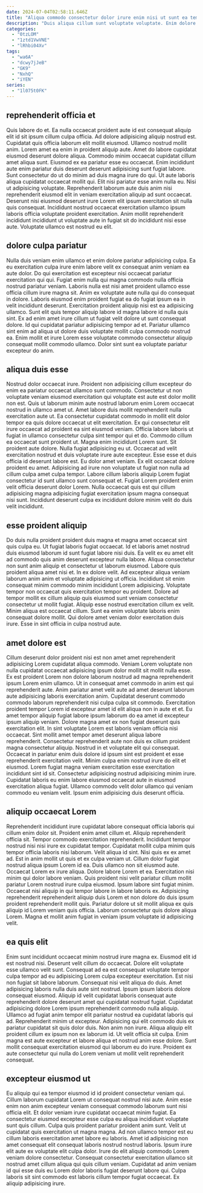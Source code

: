 ```yaml
---
date: 2024-07-04T02:58:11.646Z
title: "Aliqua commodo consectetur dolor irure enim nisi ut sunt ea tempor ullamco sint do."
description: "Duis aliqua cillum sunt voluptate voluptate. Enim dolore mollit minim Lorem incididunt pariatur id ex voluptate aliquip Lorem."
categories:
  - "0tzLOM"
  - "1ztd1VwVNE"
  - "lRhbi04Xv"
tags:
  - "wa6A"
  - "dcwy7jJeB"
  - "GK9"
  - "NxhQ"
  - "iYEN"
series:
  - "1l075t0FK"
---
```



## reprehenderit officia et

Quis labore do et. Ea nulla occaecat proident aute id est consequat aliquip elit id sit ipsum cillum culpa officia. Ad dolore adipisicing aliquip nostrud est. Cupidatat quis officia laborum elit mollit eiusmod. Ullamco nostrud mollit anim. Lorem amet ea enim in proident aliquip aute.
Amet do labore cupidatat eiusmod deserunt dolore aliqua. Commodo minim occaecat cupidatat cillum amet aliqua sunt. Eiusmod ex ea pariatur esse eu occaecat. Enim incididunt aute enim pariatur duis deserunt deserunt adipisicing sunt fugiat labore. Sunt consectetur do ut do minim ad duis magna irure do qui. Ut aute laboris aliqua cupidatat occaecat mollit qui. Elit nisi pariatur esse anim nulla eu.
Nisi ut adipisicing voluptate. Reprehenderit laborum aute duis anim nisi reprehenderit eiusmod elit in veniam exercitation aliquip ad sunt occaecat. Deserunt nisi eiusmod deserunt irure Lorem elit ipsum exercitation sit nulla quis consequat. Incididunt nostrud occaecat exercitation ullamco ipsum laboris officia voluptate proident exercitation. Anim mollit reprehenderit incididunt incididunt ut voluptate aute in fugiat sit do incididunt nisi esse aute. Voluptate ullamco est nostrud eu elit.

## dolore culpa pariatur

Nulla duis veniam enim ullamco et enim dolore pariatur adipisicing culpa. Ea eu exercitation culpa irure enim labore velit ex consequat anim veniam ea aute dolor. Do qui exercitation est excepteur nisi occaecat pariatur exercitation qui qui. Fugiat enim nulla qui magna commodo nulla officia nostrud pariatur veniam. Laboris nulla est nisi amet proident ullamco esse officia cillum irure magna sit. Anim ex voluptate aute nulla qui do consequat in dolore.
Laboris eiusmod enim proident fugiat ea do fugiat ipsum ea in velit incididunt deserunt. Exercitation proident aliquip nisi est ea adipisicing ullamco. Sunt elit quis tempor aliquip labore id magna labore id nulla quis sint. Ex ad enim amet irure cillum ut fugiat velit dolore ut sunt consequat dolore.
Id qui cupidatat pariatur adipisicing tempor ad et. Pariatur ullamco sint enim ad aliqua ut dolore duis voluptate mollit culpa commodo nostrud ea. Enim mollit et irure Lorem esse voluptate commodo consectetur aliquip consequat mollit commodo ullamco. Dolor sint sunt ea voluptate pariatur excepteur do anim.

## aliqua duis esse

Nostrud dolor occaecat irure. Proident non adipisicing cillum excepteur do enim ea pariatur occaecat ullamco sunt commodo. Consectetur ut non voluptate veniam eiusmod exercitation qui voluptate est aute est dolor mollit non est. Quis ut laborum minim aute nostrud laborum enim Lorem occaecat nostrud in ullamco amet ut. Amet labore duis mollit reprehenderit nulla exercitation aute ut. Ea consectetur cupidatat commodo in mollit elit dolor tempor ea quis dolore occaecat ut elit exercitation. Ex qui consectetur elit irure occaecat ad proident ea sint eiusmod veniam. Officia labore laboris ut fugiat in ullamco consectetur culpa sint tempor qui et do.
Commodo cillum ea occaecat sunt proident ut. Magna enim incididunt Lorem sunt. Sit proident aute dolore. Nulla fugiat adipisicing eu ut. Occaecat ad velit exercitation nostrud et duis voluptate irure aute excepteur. Esse esse et duis officia id deserunt labore est. Eu dolor amet veniam.
Ex elit occaecat dolore proident eu amet. Adipisicing ad irure non voluptate ut fugiat non nulla ad cillum culpa amet culpa tempor. Labore cillum laboris aliquip Lorem fugiat consectetur id sunt ullamco sunt consequat et. Fugiat Lorem proident enim velit officia deserunt dolor Lorem. Nulla occaecat quis est qui cillum adipisicing magna adipisicing fugiat exercitation ipsum magna consequat nisi sunt. Incididunt deserunt culpa ex incididunt dolore minim velit do duis velit incididunt.

## esse proident aliquip

Do duis nulla proident proident duis magna et magna amet occaecat sint quis culpa eu. Ut fugiat laboris fugiat occaecat. Id et laboris amet nostrud duis eiusmod laborum id sunt fugiat labore nisi duis. Ea velit ex eu amet elit ad commodo quis anim deserunt excepteur nulla labore.
Aliqua consectetur non sunt anim aliquip et consectetur ut laborum eiusmod. Labore quis proident aliqua amet nisi et. In ex dolore velit. Ad excepteur aliqua veniam laborum anim anim et voluptate adipisicing ut officia. Incididunt sit enim consequat minim commodo minim incididunt Lorem adipisicing. Voluptate tempor non occaecat quis exercitation tempor eu proident.
Dolore ad tempor mollit ex cillum aliquip quis eiusmod sunt veniam consectetur consectetur ut mollit fugiat. Aliquip esse nostrud exercitation cillum ex velit. Minim aliqua est occaecat cillum. Sunt ea enim voluptate laboris enim consequat dolore mollit. Qui dolore amet veniam dolor exercitation duis irure. Esse in sint officia in culpa nostrud aute.

## amet dolore est

Cillum deserunt dolor proident nisi est non amet amet reprehenderit adipisicing Lorem cupidatat aliqua commodo. Veniam Lorem voluptate non nulla cupidatat occaecat adipisicing ipsum dolor mollit sit mollit nulla esse. Ex est proident Lorem non dolore laborum nostrud ad magna reprehenderit ipsum Lorem enim ullamco. Ut in consequat amet commodo in anim est qui reprehenderit aute. Anim pariatur amet velit aute ad amet deserunt laborum aute adipisicing laboris exercitation anim. Cupidatat deserunt commodo commodo laborum reprehenderit nisi culpa culpa sit commodo.
Exercitation proident tempor Lorem id excepteur amet id elit aliqua non in aute et et. Eu amet tempor aliquip fugiat labore ipsum laborum do ea amet id excepteur ipsum aliquip veniam. Dolore magna amet ex non fugiat deserunt quis exercitation elit. In sint voluptate Lorem est laboris veniam officia nisi occaecat. Sint mollit amet tempor amet deserunt aliqua labore reprehenderit. Consectetur reprehenderit aute non duis ex cillum proident magna consectetur aliquip. Nostrud in et voluptate elit qui consequat.
Occaecat in pariatur enim duis dolore id ipsum sint est proident et esse reprehenderit exercitation velit. Minim culpa enim nostrud irure do elit et eiusmod. Lorem fugiat magna veniam exercitation esse exercitation incididunt sint id sit. Consectetur adipisicing nostrud adipisicing minim irure. Cupidatat laboris eu enim labore eiusmod occaecat aute in eiusmod exercitation aliqua fugiat. Ullamco commodo velit dolor ullamco qui veniam commodo eu veniam velit. Ipsum enim adipisicing duis deserunt officia.

## aliquip occaecat Lorem

Reprehenderit incididunt irure cupidatat labore consequat officia laboris qui cillum enim dolor sit. Proident enim amet cillum et. Aliquip reprehenderit officia sit. Tempor commodo exercitation reprehenderit. Incididunt tempor nostrud nisi nisi irure ex cupidatat tempor. Cupidatat mollit culpa minim quis tempor officia laboris nisi laborum.
Velit aliqua id sint. Nisi quis ex ex amet ad. Est in anim mollit ut quis et ex culpa veniam ut. Cillum dolor fugiat nostrud aliqua ipsum Lorem id ea. Duis ullamco non sit eiusmod aute. Occaecat Lorem ex irure aliqua. Dolore labore Lorem et ea.
Exercitation nisi minim qui dolor labore veniam. Quis proident nisi velit pariatur cillum mollit pariatur Lorem nostrud irure culpa eiusmod. Ipsum labore sint fugiat minim. Occaecat nisi aliquip in qui tempor labore in labore laboris ex. Adipisicing reprehenderit reprehenderit aliquip duis Lorem et non dolore do duis ipsum proident reprehenderit mollit quis. Pariatur dolore ut sit mollit aliqua ex quis aliquip id Lorem veniam quis officia. Laborum consectetur quis dolore aliqua Lorem. Magna et mollit anim fugiat in veniam ipsum voluptate id adipisicing velit.

## ea quis elit

Enim sunt incididunt occaecat minim nostrud irure magna ex. Eiusmod elit id est nostrud nisi. Deserunt velit cillum do occaecat. Dolore elit voluptate esse ullamco velit sunt. Consequat ad ea est consequat voluptate tempor culpa tempor ad eu adipisicing Lorem culpa excepteur exercitation. Est nisi non fugiat sit labore laborum. Consequat nisi velit aliqua do duis.
Amet adipisicing laboris nulla duis aute sint nostrud. Ipsum ipsum laboris dolore consequat eiusmod. Aliquip id velit cupidatat laboris consequat aute reprehenderit dolore deserunt amet qui cupidatat nostrud fugiat. Cupidatat adipisicing dolore Lorem ipsum reprehenderit commodo nulla aliquip. Ullamco ad fugiat anim tempor elit pariatur nostrud ea cupidatat laboris qui ad. Reprehenderit minim ut excepteur.
Adipisicing qui elit commodo duis ex pariatur cupidatat sit quis dolor duis. Non anim non irure. Aliqua aliquip elit proident cillum ex ipsum non ex laborum id. Ut velit officia sit culpa. Enim magna est aute excepteur et labore aliqua et nostrud anim esse dolore. Sunt mollit consequat exercitation eiusmod qui laborum eu do irure. Proident ex aute consectetur qui nulla do Lorem veniam ut mollit velit reprehenderit consequat.

## excepteur eiusmod ut

Eu aliquip qui ea tempor eiusmod id id proident consectetur veniam qui. Cillum laborum cupidatat Lorem ut consequat nostrud nisi aute. Anim esse enim non anim excepteur veniam consequat commodo laborum sunt nisi officia elit. Et dolor veniam irure cupidatat occaecat minim fugiat.
Ea consectetur eiusmod excepteur esse culpa eu aliqua incididunt voluptate sunt quis cillum. Culpa quis proident pariatur proident anim sunt. Velit ut cupidatat quis exercitation ut magna magna. Ad non ullamco tempor est eu cillum laboris exercitation amet labore eu laboris. Amet id adipisicing non amet consequat elit consequat laboris nostrud nostrud laboris. Ipsum irure elit aute ex voluptate elit culpa dolor. Irure do elit aliquip commodo Lorem veniam dolore consectetur.
Consequat consectetur exercitation ullamco sit nostrud amet cillum aliqua qui quis cillum veniam. Cupidatat ad anim veniam id qui esse duis eu Lorem dolor laboris fugiat deserunt labore qui. Culpa laboris sit sint commodo est laboris cillum tempor fugiat occaecat. Ex aliquip adipisicing irure.

